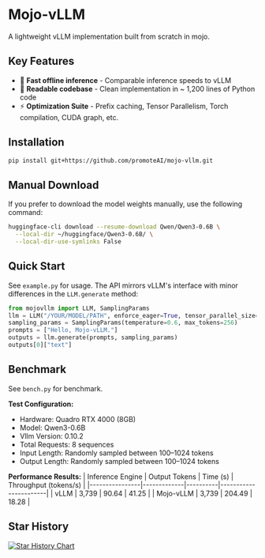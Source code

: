 # Mojo-vLLM

A lightweight vLLM implementation built from scratch in mojo.

## Key Features

* 🚀 **Fast offline inference** - Comparable inference speeds to vLLM
* 📖 **Readable codebase** - Clean implementation in ~ 1,200 lines of Python code
* ⚡ **Optimization Suite** - Prefix caching, Tensor Parallelism, Torch compilation, CUDA graph, etc.

## Installation

```bash
pip install git+https://github.com/promoteAI/mojo-vllm.git
```

## Manual Download

If you prefer to download the model weights manually, use the following command:
```bash
huggingface-cli download --resume-download Qwen/Qwen3-0.6B \
  --local-dir ~/huggingface/Qwen3-0.6B/ \
  --local-dir-use-symlinks False
```

## Quick Start

See `example.py` for usage. The API mirrors vLLM's interface with minor differences in the `LLM.generate` method:
```python
from mojovllm import LLM, SamplingParams
llm = LLM("/YOUR/MODEL/PATH", enforce_eager=True, tensor_parallel_size=1)
sampling_params = SamplingParams(temperature=0.6, max_tokens=256)
prompts = ["Hello, Mojo-vLLM."]
outputs = llm.generate(prompts, sampling_params)
outputs[0]["text"]
```

## Benchmark

See `bench.py` for benchmark.

**Test Configuration:**
- Hardware: Quadro RTX 4000 (8GB)
- Model: Qwen3-0.6B
- Vllm Version: 0.10.2
- Total Requests: 8 sequences
- Input Length: Randomly sampled between 100–1024 tokens
- Output Length: Randomly sampled between 100–1024 tokens

**Performance Results:**
| Inference Engine | Output Tokens | Time (s) | Throughput (tokens/s) |
|----------------|-------------|----------|-----------------------|
| vLLM           | 3,739     | 90.64    | 41.25               |
| Mojo-vLLM      | 3,739     | 204.49    | 18.28               |


## Star History

[![Star History Chart](https://api.star-history.com/svg?repos=promoteAI/mojo-vllm&type=Date)](https://www.star-history.com/#promoteAI/mojo-vllm&Date)